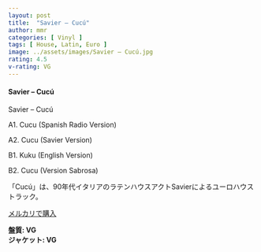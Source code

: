 ```yaml
---
layout: post
title:  "Savier – Cucú"
author: mmr
categories: [ Vinyl ]
tags: [ House, Latin, Euro ]
image: ../assets/images/Savier – Cucú.jpg
rating: 4.5
v-rating: VG
---
```


#### Savier – Cucú

Savier – Cucú

A1. Cucu (Spanish Radio Version)

A2. Cucu (Savier Version)

B1. Kuku (English Version)

B2. Cucu (Version Sabrosa)

「Cucú」は、90年代イタリアのラテンハウスアクトSavierによるユーロハウストラック。

[メルカリで購入](https://jp.mercari.com/item/m22577820880?afid=6142608987)

<div class="mt-4 mb-4 d-flex align-items-center">
<strong class="mr-1">盤質: VG</strong>
</div>
<div class="mt-4 mb-4 d-flex align-items-center">
<strong class="mr-1">ジャケット: VG</strong>
</div>
